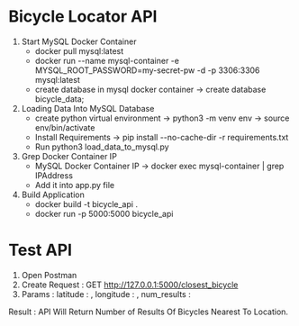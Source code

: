 # Bicycle Locator API

1. Start MySQL Docker Container
   - docker pull mysql:latest
   - docker run --name mysql-container -e MYSQL_ROOT_PASSWORD=my-secret-pw -d -p 3306:3306 mysql:latest
   - create database in mysql docker container -> create database bicycle_data;
2. Loading Data Into MySQL Database
   - create python virtual environment -> python3 -m venv env -> source env/bin/activate
   - Install Requirements -> pip install --no-cache-dir -r requirements.txt
   - Run python3 load_data_to_mysql.py
3. Grep Docker Container IP
   - MySQL Docker Container IP -> docker exec mysql-container | grep IPAddress
   - Add it into app.py file
4. Build Application
   - docker build -t bicycle_api .
   - docker run -p 5000:5000 bicycle_api

# Test API
1. Open Postman
2. Create Request : GET http://127.0.0.1:5000/closest_bicycle
3. Params : latitude : <value>, longitude : <value>, num_results : <value>

Result : API Will Return Number of Results Of Bicycles Nearest To Location. 
